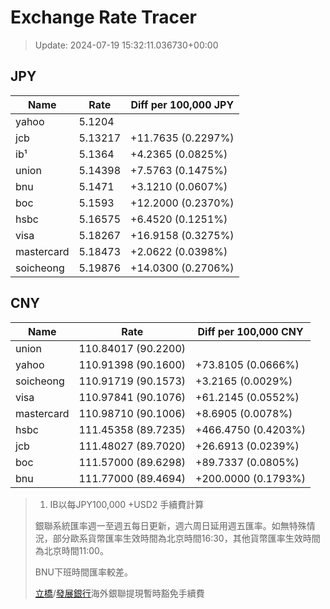 # Exchange Rate Tracer

> Update: 2024-07-19 15:32:11.036730+00:00

## JPY

| Name       |    Rate | Diff per 100,000 JPY   |
|------------|---------|------------------------|
| yahoo      | 5.1204  |                        |
| jcb        | 5.13217 | +11.7635 (0.2297%)     |
| ib¹        | 5.1364  | +4.2365 (0.0825%)      |
| union      | 5.14398 | +7.5763 (0.1475%)      |
| bnu        | 5.1471  | +3.1210 (0.0607%)      |
| boc        | 5.1593  | +12.2000 (0.2370%)     |
| hsbc       | 5.16575 | +6.4520 (0.1251%)      |
| visa       | 5.18267 | +16.9158 (0.3275%)     |
| mastercard | 5.18473 | +2.0622 (0.0398%)      |
| soicheong  | 5.19876 | +14.0300 (0.2706%)     |

## CNY

| Name       | Rate                | Diff per 100,000 CNY   |
|------------|---------------------|------------------------|
| union      | 110.84017	(90.2200) |                        |
| yahoo      | 110.91398	(90.1600) | +73.8105 (0.0666%)     |
| soicheong  | 110.91719	(90.1573) | +3.2165 (0.0029%)      |
| visa       | 110.97841	(90.1076) | +61.2145 (0.0552%)     |
| mastercard | 110.98710	(90.1006) | +8.6905 (0.0078%)      |
| hsbc       | 111.45358	(89.7235) | +466.4750 (0.4203%)    |
| jcb        | 111.48027	(89.7020) | +26.6913 (0.0239%)     |
| boc        | 111.57000	(89.6298) | +89.7337 (0.0805%)     |
| bnu        | 111.77000	(89.4694) | +200.0000 (0.1793%)    |


> 1. IB以每JPY100,000 +USD2 手續費計算
>
> 銀聯系統匯率週一至週五每日更新，週六周日延用週五匯率。如無特殊情況，部分歐系貨幣匯率生效時間為北京時間16:30，其他貨幣匯率生效時間為北京時間11:00。
>
> BNU下班時間匯率較差。
>
> [立橋](https://www.wlbank.com.mo/uploads/ueditor/file/20181211/1544536513900230.pdf)/[發展銀行](https://www.mdb.com.mo/Service_Charges_20230728.pdf)海外銀聯提現暫時豁免手續費

